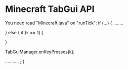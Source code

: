 # Minecraft TabGui API
You need read "Minecraft.java"
on "runTick":
 if (...) {
  ........
  
 } else {
   if (k == 1) {
   
   }
   
   TabGuiManager.onKeyPresses(k);

   ...........
   ;
}
